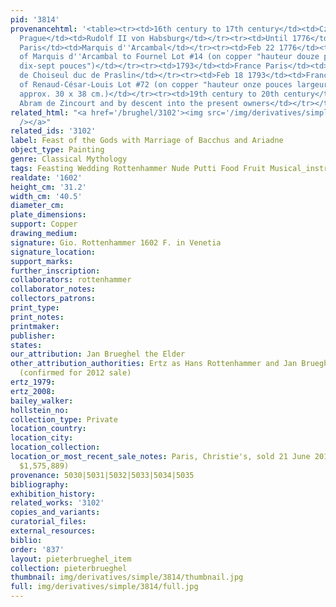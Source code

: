 ```yaml
---
pid: '3814'
provenancehtml: '<table><tr><td>16th century to 17th century</td><td>Czech Republic
  Prague</td><td>Rudolf II von Habsburg</td></tr><tr><td>Until 1776</td><td>France
  Paris</td><td>Marquis d''Arcambal</td></tr><tr><td>Feb 22 1776</td><td>France Paris</td><td>Sale
  of Marquis d''Arcambal to Fournel Lot #14 (on copper "hauteur douze pouces largeur
  dix-sept pouces")</td></tr><tr><td>1793</td><td>France Paris</td><td>Renaud-César-Louis
  de Choiseul duc de Praslin</td></tr><tr><td>Feb 18 1793</td><td>France Paris</td><td>Sale
  of Renaud-César-Louis Lot #72 (on copper "hauteur onze pouces largeur quatorze pouces"
  approx. 30 x 38 cm.)</td></tr><tr><td>19th century to 20th century</td><td>France</td><td>Maurice
  Abram de Zincourt and by descent into the present owners</td></tr></table>'
related_html: "<a href='/brughel/3102'><img src='/img/derivatives/simple/3102/thumbnail.jpg'
  /></a>"
related_ids: '3102'
label: Feast of the Gods with Marriage of Bacchus and Ariadne
object_type: Painting
genre: Classical Mythology
tags: Feasting Wedding Rottenhammer Nude Putti Food Fruit Musical_instruments
realdate: '1602'
height_cm: '31.2'
width_cm: '40.5'
diameter_cm:
plate_dimensions:
support: Copper
drawing_medium:
signature: Gio. Rottenhammer 1602 F. in Venetia
signature_location:
support_marks:
further_inscription:
collaborators: rottenhammer
collaborator_notes:
collectors_patrons:
print_type:
print_notes:
printmaker:
publisher:
states:
our_attribution: Jan Brueghel the Elder
other_attribution_authorities: Ertz as Hans Rottenhammer and Jan Brueghel the Elder
  (confirmed for 2012 sale)
ertz_1979:
ertz_2008:
bailey_walker:
hollstein_no:
collection_type: Private
location_country:
location_city:
location_collection:
location_or_most_recent_sale_notes: Paris, Christie's, sold 21 June 2012, lot 15 (for
  $1,575,889)
provenance: 5030|5031|5032|5033|5034|5035
bibliography:
exhibition_history:
related_works: '3102'
copies_and_variants:
curatorial_files:
external_resources:
biblio:
order: '837'
layout: pieterbrueghel_item
collection: pieterbrueghel
thumbnail: img/derivatives/simple/3814/thumbnail.jpg
full: img/derivatives/simple/3814/full.jpg
---
```

